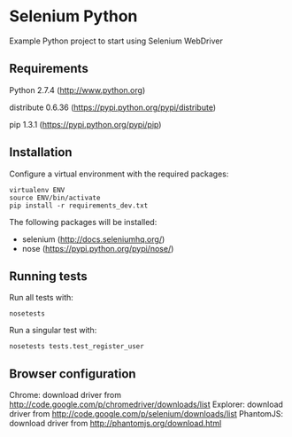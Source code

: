 Selenium Python
===============

Example Python project to start using Selenium WebDriver

Requirements
------------

Python 2.7.4 (http://www.python.org)

distribute 0.6.36 (https://pypi.python.org/pypi/distribute)

pip 1.3.1 (https://pypi.python.org/pypi/pip)

Installation
------------

Configure a virtual environment with the required packages:

```
virtualenv ENV
source ENV/bin/activate
pip install -r requirements_dev.txt
```

The following packages will be installed:
  * selenium (http://docs.seleniumhq.org/)
  * nose (https://pypi.python.org/pypi/nose/)

Running tests
-------------

Run all tests with:

```
nosetests
```

Run a singular test with:

```
nosetests tests.test_register_user
```

Browser configuration
---------------------

Chrome: download driver from http://code.google.com/p/chromedriver/downloads/list
Explorer: download driver from http://code.google.com/p/selenium/downloads/list
PhantomJS: download driver from http://phantomjs.org/download.html
